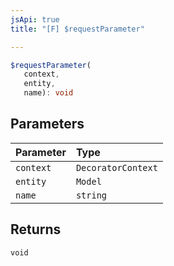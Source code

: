 ```yaml
---
jsApi: true
title: "[F] $requestParameter"

---
```

```ts
$requestParameter(
   context, 
   entity, 
   name): void
```

## Parameters

| Parameter | Type |
| :------ | :------ |
| `context` | `DecoratorContext` |
| `entity` | `Model` |
| `name` | `string` |

## Returns

`void`
